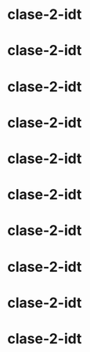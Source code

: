 # clase-2-idt
# clase-2-idt
# clase-2-idt
# clase-2-idt
# clase-2-idt
# clase-2-idt
# clase-2-idt
# clase-2-idt
# clase-2-idt
# clase-2-idt
